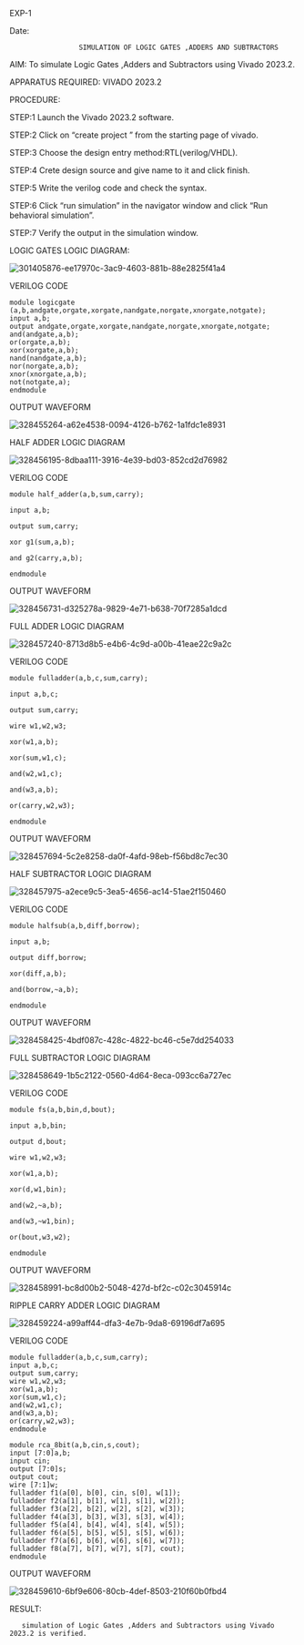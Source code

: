 EXP-1

Date:

                     SIMULATION OF LOGIC GATES ,ADDERS AND SUBTRACTORS
                                               
AIM: To simulate Logic Gates ,Adders and Subtractors using Vivado 2023.2.

APPARATUS REQUIRED: VIVADO 2023.2

PROCEDURE:

STEP:1 Launch the Vivado 2023.2 software.

STEP:2 Click on “create project ” from the starting page of vivado.

STEP:3 Choose the design entry method:RTL(verilog/VHDL).

STEP:4 Crete design source and give name to it and click finish.

STEP:5 Write the verilog code and check the syntax.

STEP:6 Click “run simulation” in the navigator window and click “Run behavioral simulation”.

STEP:7 Verify the output in the simulation window.

LOGIC GATES LOGIC DIAGRAM:

![301405876-ee17970c-3ac9-4603-881b-88e2825f41a4](https://github.com/Naradinakar/VLSI-LAB-EXP-1/assets/161109578/35b01533-4316-40e9-9544-037d0a6540ad)

 VERILOG CODE
```
module logicgate (a,b,andgate,orgate,xorgate,nandgate,norgate,xnorgate,notgate);
input a,b;  
output andgate,orgate,xorgate,nandgate,norgate,xnorgate,notgate;
and(andgate,a,b);
or(orgate,a,b);
xor(xorgate,a,b);
nand(nandgate,a,b); 
nor(norgate,a,b);
xnor(xnorgate,a,b);
not(notgate,a);
endmodule
```
OUTPUT WAVEFORM

![328455264-a62e4538-0094-4126-b762-1a1fdc1e8931](https://github.com/Naradinakar/VLSI-LAB-EXP-1/assets/161109578/26d53fcf-e177-40a0-8717-cf378ae8852d)


HALF ADDER LOGIC DIAGRAM

![328456195-8dbaa111-3916-4e39-bd03-852cd2d76982](https://github.com/Naradinakar/VLSI-LAB-EXP-1/assets/161109578/79e1b294-5e5e-4570-9e3d-b55a0946e12d)


VERILOG CODE
```
module half_adder(a,b,sum,carry);

input a,b;

output sum,carry;

xor g1(sum,a,b);

and g2(carry,a,b);

endmodule
```
OUTPUT WAVEFORM

![328456731-d325278a-9829-4e71-b638-70f7285a1dcd](https://github.com/Naradinakar/VLSI-LAB-EXP-1/assets/161109578/c5dd617b-ff97-4474-95b2-c05936b0024e)

FULL ADDER LOGIC DIAGRAM

![328457240-8713d8b5-e4b6-4c9d-a00b-41eae22c9a2c](https://github.com/Naradinakar/VLSI-LAB-EXP-1/assets/161109578/e6e68dc7-b4b2-4c35-875c-ab20ba5c78aa)

VERILOG CODE
```
module fulladder(a,b,c,sum,carry);

input a,b,c;

output sum,carry;

wire w1,w2,w3;

xor(w1,a,b);

xor(sum,w1,c);

and(w2,w1,c);

and(w3,a,b);

or(carry,w2,w3);

endmodule
```
OUTPUT WAVEFORM

![328457694-5c2e8258-da0f-4afd-98eb-f56bd8c7ec30](https://github.com/Naradinakar/VLSI-LAB-EXP-1/assets/161109578/c510528a-d700-4dce-883f-7012bd4ee77a)


HALF SUBTRACTOR LOGIC DIAGRAM

![328457975-a2ece9c5-3ea5-4656-ac14-51ae2f150460](https://github.com/Naradinakar/VLSI-LAB-EXP-1/assets/161109578/d8174bdc-0cd8-4bbb-b72d-fa35d7ee117d)



VERILOG CODE
```
module halfsub(a,b,diff,borrow);

input a,b;

output diff,borrow;

xor(diff,a,b);

and(borrow,~a,b);

endmodule
```
OUTPUT WAVEFORM

![328458425-4bdf087c-428c-4822-bc46-c5e7dd254033](https://github.com/Naradinakar/VLSI-LAB-EXP-1/assets/161109578/ee8a87d1-94e6-40bb-88f3-7c2ef608e895)

FULL SUBTRACTOR LOGIC DIAGRAM

![328458649-1b5c2122-0560-4d64-8eca-093cc6a727ec](https://github.com/Naradinakar/VLSI-LAB-EXP-1/assets/161109578/26ff67e7-4270-4924-a914-866e89a2f29d)

VERILOG CODE
```
module fs(a,b,bin,d,bout);

input a,b,bin;

output d,bout;

wire w1,w2,w3;

xor(w1,a,b);

xor(d,w1,bin);

and(w2,~a,b);

and(w3,~w1,bin);

or(bout,w3,w2);

endmodule
```
OUTPUT WAVEFORM

![328458991-bc8d00b2-5048-427d-bf2c-c02c3045914c](https://github.com/Naradinakar/VLSI-LAB-EXP-1/assets/161109578/d63f766b-77ba-4979-bba3-f8d511e98895)


RIPPLE CARRY ADDER LOGIC DIAGRAM

![328459224-a99aff44-dfa3-4e7b-9da8-69196df7a695](https://github.com/Naradinakar/VLSI-LAB-EXP-1/assets/161109578/f50c0d73-626c-4392-b076-9f2191a6e0fe)

VERILOG CODE
```
module fulladder(a,b,c,sum,carry);
input a,b,c;
output sum,carry;
wire w1,w2,w3;
xor(w1,a,b);
xor(sum,w1,c);
and(w2,w1,c);
and(w3,a,b);
or(carry,w2,w3);
endmodule

module rca_8bit(a,b,cin,s,cout);
input [7:0]a,b;
input cin;
output [7:0]s;
output cout;
wire [7:1]w;
fulladder f1(a[0], b[0], cin, s[0], w[1]);
fulladder f2(a[1], b[1], w[1], s[1], w[2]);
fulladder f3(a[2], b[2], w[2], s[2], w[3]);
fulladder f4(a[3], b[3], w[3], s[3], w[4]);
fulladder f5(a[4], b[4], w[4], s[4], w[5]);
fulladder f6(a[5], b[5], w[5], s[5], w[6]);
fulladder f7(a[6], b[6], w[6], s[6], w[7]);
fulladder f8(a[7], b[7], w[7], s[7], cout);
endmodule
```
OUTPUT WAVEFORM

![328459610-6bf9e606-80cb-4def-8503-210f60b0fbd4](https://github.com/Naradinakar/VLSI-LAB-EXP-1/assets/161109578/8068a70b-72d2-4385-af93-7a076cca5b7e)

RESULT:

       simulation of Logic Gates ,Adders and Subtractors using Vivado 2023.2 is verified.
